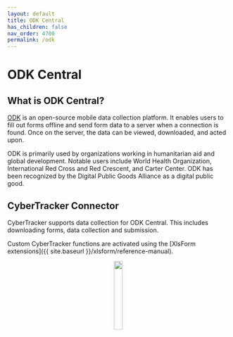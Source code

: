 ```yaml
---
layout: default
title: ODK Central
has_children: false
nav_order: 4700
permalink: /odk
---
```


# ODK Central

## What is ODK Central?
[ODK](https://getodk.org/) is an open-source mobile data collection platform. It enables users to fill out forms offline and send form data to a server when a connection is found. Once on the server, the data can be viewed, downloaded, and acted upon.

ODK is primarily used by organizations working in humanitarian aid and global development. Notable users include World Health Organization, International Red Cross and Red Crescent, and Carter Center. ODK has been recognized by the Digital Public Goods Alliance as a digital public good.

## CyberTracker Connector
CyberTracker supports data collection for ODK Central. This includes downloading forms, data collection and submission.<br/>

Custom CyberTracker functions are activated using the [XlsForm extensions]({{ site.baseurl }}/xlsform/reference-manual).

<div style="text-align: center;">
    <img src="{{ site.baseurl }}/assets/odk/logo.svg" style="width:20%;"/>
</div>

